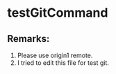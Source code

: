 # testGitCommand
## Remarks:
1. Please use origin1 remote.
2. I tried to edit this file for test git.
